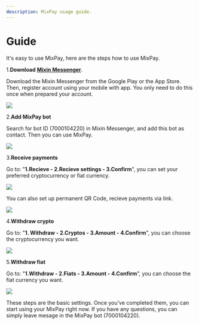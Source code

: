 ```yaml
---
description: MixPay usage guide.
---
```


# Guide

It's easy to use MixPay, here are the steps how to use MixPay.

1.**Download** [**Mixin Messenger**](https://mixin.one/messenger).

Download the Mixin Messenger from the Google Play or the App Store. Then, register account using your mobile with app. You only need to do this once when prepared your account.

![](https://raw.githubusercontent.com/mixpayme/mixpay-docs/master/images/slrlxta.png)

2.**Add MixPay bot**

Search for bot ID (7000104220) in Mixin Messenger, and add this bot as contact. Then you can use MixPay.

![](https://raw.githubusercontent.com/mixpayme/mixpay-docs/master/images/lfhxpzl.png)

3.**Receive payments**

Go to: "**1.Recieve - 2.Recieve settings - 3.Confirm**", you can set your preferred cryptocurrency or fiat currency.

![](https://raw.githubusercontent.com/mixpayme/mixpay-docs/master/images/ruiekqi.png)

You can also set up permanent QR Code, recieve payments via link.

![](https://raw.githubusercontent.com/mixpayme/mixpay-docs/master/images/pqdcfom.png)

4.**Withdraw crypto**

Go to: "**1. Withdraw - 2.Cryptos - 3.Amount - 4.Confirm**", you can choose the cryptocurrency you want.

![](https://raw.githubusercontent.com/mixpayme/mixpay-docs/master/images/vripnzq.png)

5.**Withdraw fiat**

Go to: "**1.Withdraw - 2.Fiats - 3.Amount - 4.Confirm**", you can choose the fiat currency you want.

![](https://raw.githubusercontent.com/mixpayme/mixpay-docs/master/images/spsylof.png)

These steps are the basic settings. Once you’ve completed them, you can start using your MixPay right now. If you have any questions, you can simply leave mesage in the MixPay bot (7000104220).